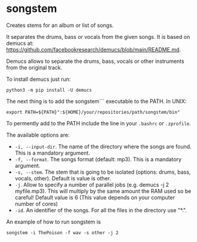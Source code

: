 # songstem
Creates stems for an album or list of songs.

It separates the drums, bass or vocals from the given songs. It is based on demucs at: https://github.com/facebookresearch/demucs/blob/main/README.md.

Demucs allows to separate the drums, bass, vocals or other instruments from the original track. 


To install demucs just run:

```
python3 -m pip install -U demucs
```

The next thing is to add the songstem``` executable to the PATH. In UNIX:

```
export PATH=${PATH}":${HOME}/your/repositories/path/songstem/bin"
```

To permently add to the PATH include the line in your ```.bashrc``` or ```.zprofile```.

The available options are:

* ```-i, --input-dir```. The name of the directory where the songs are found. This is a mandatory argument.
* ```-f, --format```. The songs format (default: mp3). This is a mandatory argument.
* ```-s, --stem```. The stem that is going to be isolated (options: drums, bass, vocals, other). Default is value is other.
* ```-j```. Allow to specify a number of parallel jobs (e.g. demucs -j 2 myfile.mp3). This will multiply by the same amount the RAM used so be careful! Default value is 6 (This value depends on your computer number of cores)
* ```-id```. An identifier of the songs. For all the files in the directory use "*.". 

An example of how to run songstem is

```
songstem -i ThePoison -f wav -s other -j 2
```
